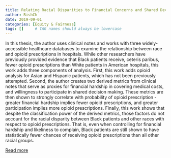 ```yaml
---
title: Relating Racial Disparities to Financial Concerns and Shared Decision Making in Opioid Prescriptions
author: RishCh
date: 2019-09-01
categories: [Equity & Fairness]
tags: []     # TAG names should always be lowercase
---
```

In this thesis, the author uses clinical notes and works with three widely-accessible healthcare databases to examine the relationship between race and opioid prescriptions in hospitals. While other researchers have previously provided evidence that Black patients receive, ceteris paribus, fewer opioid prescriptions than White patients in American hospitals, this work adds three components of analysis. First, this work adds opioid analysis for Asian and Hispanic patients, which has not been previously attempted. Second, the author creates two derived metrics from clinical notes that serve as proxies for financial hardship in covering medical costs, and willingness to participate in shared decision making. These metrics are then shown to strongly correlate with probability of opioid prescription - greater financial hardship implies fewer opioid prescriptions, and greater participation implies more opioid prescriptions. Finally, this work shows that despite the classification power of the derived metrics, those factors do not account for the racial disparity between Black patients and other races with respect to opioid prescriptions. That is, even when controlling for financial hardship and likeliness to complain, Black patients are still shown to have statistically fewer chances of receiving opioid prescriptions than all other racial groups.

[Read more](https://hdl.handle.net/1721.1/139982)